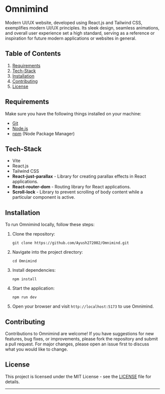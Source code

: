# Omnimind

Modern UI/UX website, developed using React.js and Tailwind CSS, exemplifies modern UI/UX principles. Its sleek design, seamless animations, and overall user experience set a high standard, serving as a reference or inspiration for future modern applications or websites in general.

## Table of Contents

1. [Requirements](#requirements)
1. [Tech-Stack](#tech-stack)
2. [Installation](#installation)
3. [Contributing](#contributing)
4. [License](#license)

## Requirements
Make sure you have the following things installed on your machine:
- [Git](https://git-scm.com/)
- [Node.js](https://nodejs.org/en)
- [npm](https://www.npmjs.com/) (Node Package Manager)

## Tech-Stack

- Vite
- React.js
- Tailwind CSS
- **React-just-parallax** - Library for creating parallax effects in React applications.
- **React-router-dom** - Routing library for React applications.
- **Scroll-lock** - Library to prevent scrolling of body content while a particular component is active.

## Installation

To run Omnimind locally, follow these steps:

1. Clone the repository:
   ```
   git clone https://github.com/Ayush272002/Omnimind.git
   ```
   
2. Navigate into the project directory:
   ```
   cd Omnimind
   ```

3. Install dependencies:
   ```
   npm install
   ```

4. Start the application:
   ```
   npm run dev
   ```

5. Open your browser and visit `http://localhost:5173` to use Omnimind.

## Contributing

Contributions to Omnimind are welcome! If you have suggestions for new features, bug fixes, or improvements, please fork the repository and submit a pull request. For major changes, please open an issue first to discuss what you would like to change.

## License

This project is licensed under the MIT License - see the [LICENSE](LICENSE) file for details.

---